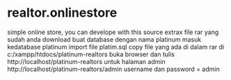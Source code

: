 # realtor.onlinestore
simple online store, you can develope with this source
extrax file rar yang sudah anda download
buat database dengan nama platinum
masuk kedatabase platinum import file platim.sql
copy file yang ada di dalam rar  di c:/xampp/htdocs/platinum-realtors
buka browser dan tulis http://localhost/platinum-realtors
untuk halaman admin http://localhost/platinum-realtors/admin username dan password = admin
